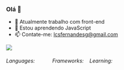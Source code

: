 ### Olá 👋

- 🔭 Atualmente trabalho com front-end
- 🌱 Estou aprendendo JavaScript
- 📫 Contate-me: lcsfernandesg@gmail.com
<picture>
  <img src="https://github-readme-stats.vercel.app/api?username=lepofernandes&show_icons=true" />
</picture>
  <div style="display: flex;">
  <h6>Languages:</h6>
  <img src="https://img.shields.io/badge/HTML-%20?style=flat-square&logo=html5&logoColor=white&color=700f0a" height="16" />
 
  <img src="https://img.shields.io/badge/CSS3-%20?style=flat-square&logo=css3&logoColor=white&color=4e0b1e" height="16" />
  <img src="https://img.shields.io/badge/JAVASCRIPT-%20?style=flat-square&logo=javascript&logoColor=white&color=3e0928" height="16" />


  <h6>Frameworks:</h6>
  <img src="https://img.shields.io/badge/BULMA-%20?style=flat-square&logo=bulma&logoColor=white&color=230538" height="16" />
  <h6>Learning:</h6>
<img src= "https://img.shields.io/badge/Node.js-43853D?style=for-the-badge&logo=node.js&logoColor=white" height="16"/>
<img src="https://img.shields.io/badge/TYPESCRIPT-%20?style=flat-square&logo=typescript&logoColor=white&color=1f053a" height="16" />
<img src="https://img.shields.io/badge/React-20232A?style=for-the-badge&logo=react&logoColor=61DAFB" height="16" />
</div>

